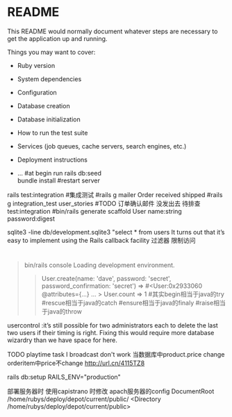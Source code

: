 # README

This README would normally document whatever steps are necessary to get the
application up and running.

Things you may want to cover:

* Ruby version

* System dependencies

* Configuration

* Database creation

* Database initialization

* How to run the test suite

* Services (job queues, cache servers, search engines, etc.)

* Deployment instructions

* ...
#at begin run 
rails db:seed  
bundle install #restart server
 
rails test:integration  #集成测试
#rails g mailer Order received shipped
#rails  g integration_test user_stories
#TODO 订单确认邮件 没发出去 待排查  test:integration
#bin/rails generate scaffold User name:string password:digest

sqlite3 -line db/development.sqlite3 "select * from users
 It turns out that it’s easy to implement using the Rails
callback facility   过滤器 限制访问
#
> bin/rails console
Loading development environment.
>> User.create(name: 'dave', password: 'secret', password_confirmation: 'secret')
=> #<User:0x2933060 @attributes={...} ... >
>> User.count
=> 1
#其实begin相当于java的try
#rescue相当于java的catch
#ensure相当于java的finaly
#raise相当于java的throw

usercontrol :it’s still possible for two administrators
each to delete the last two users if their timing is right. Fixing this
would require more database wizardry than we have space for here.


TODO playtime task I  broadcast don't work   当数据库中product.price change orderitem中price不change
http://url.cn/4115TZ8

rails db:setup RAILS_ENV="production"


部署服务器时 使用capistrano 时修改 apach服务器的config  DocumentRoot
/home/rubys/deploy/depot/current/public/
<Directory
/home/rubys/deploy/depot/current/public>